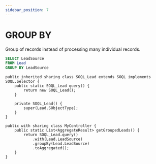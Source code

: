 ```yaml
---
sidebar_position: 7
---
```


# GROUP BY

Group of records instead of processing many individual records.

```sql
SELECT LeadSource
FROM Lead
GROUP BY LeadSource
```
```apex
public inherited sharing class SOQL_Lead extends SOQL implements SOQL.Selector {
    public static SOQL_Lead query() {
        return new SOQL_Lead();
    }

    private SOQL_Lead() {
        super(Lead.SObjectType);
    }
}

public with sharing class MyController {
    public static List<AggregateResult> getGroupedLeads() {
        return SOQL_Lead.query()
            .with(Lead.LeadSource)
            .groupBy(Lead.LeadSource)
            .toAggregated();
    }
}
```
